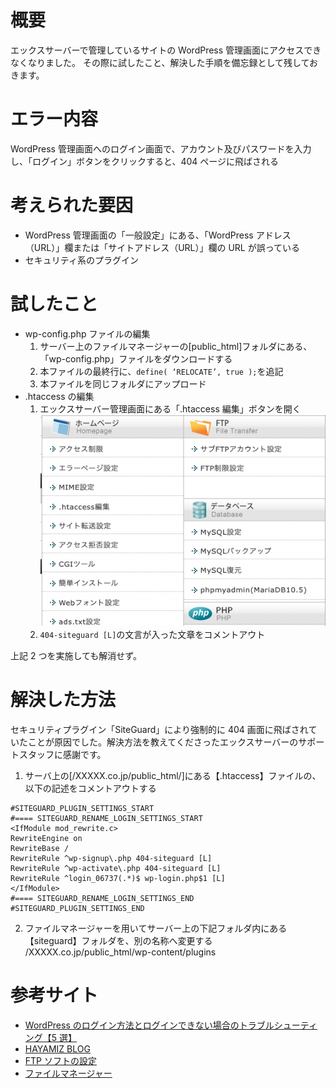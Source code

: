 <!--
title:   【WordPress】WordPress管理画面の404アクセスエラー
tags:    WordPress,404
private: false
-->

# 概要

エックスサーバーで管理しているサイトの WordPress 管理画面にアクセスできなくなりました。
その際に試したこと、解決した手順を備忘録として残しておきます。

# エラー内容

WordPress 管理画面へのログイン画面で、アカウント及びパスワードを入力し、「ログイン」ボタンをクリックすると、404 ページに飛ばされる

# 考えられた要因

- WordPress 管理画面の「一般設定」にある、「WordPress アドレス（URL）」欄または「サイトアドレス（URL）」欄の URL が誤っている
- セキュリティ系のプラグイン

# 試したこと

- wp-config.php ファイルの編集<br>
  1. サーバー上のファイルマネージャーの[public_html]フォルダにある、「wp-config.php」ファイルをダウンロードする
  2. 本ファイルの最終行に、`define( ‘RELOCATE’, true );`を追記
  3. 本ファイルを同じフォルダにアップロード
- .htaccess の編集<br>
  1. エックスサーバー管理画面にある「.htaccess 編集」ボタンを開く
     ![エックスサーバー管理画面](./image/20220319_xserver_control.png "エックスサーバー管理画面")
  2. `404-siteguard [L]`の文言が入った文章をコメントアウト<br>

上記 2 つを実施しても解消せず。

# 解決した方法

セキュリティプラグイン「SiteGuard」により強制的に 404 画面に飛ばされていたことが原因でした。解決方法を教えてくださったエックスサーバーのサポートスタッフに感謝です。

1. サーバ上の[/XXXXX.co.jp/public_html/]にある【.htaccess】ファイルの、以下の記述をコメントアウトする

```sh:.htaccess
#SITEGUARD_PLUGIN_SETTINGS_START
#==== SITEGUARD_RENAME_LOGIN_SETTINGS_START
<IfModule mod_rewrite.c>
RewriteEngine on
RewriteBase /
RewriteRule ^wp-signup\.php 404-siteguard [L]
RewriteRule ^wp-activate\.php 404-siteguard [L]
RewriteRule ^login_06737(.*)$ wp-login.php$1 [L]
</IfModule>
#==== SITEGUARD_RENAME_LOGIN_SETTINGS_END
#SITEGUARD_PLUGIN_SETTINGS_END
```

2. ファイルマネージャーを用いてサーバー上の下記フォルダ内にある　【siteguard】フォルダを、別の名称へ変更する<br>
   /XXXXX.co.jp/public_html/wp-content/plugins

# 参考サイト

- [WordPress のログイン方法とログインできない場合のトラブルシューティング【5 選】](https://web-kanji.com/posts/wordpress-how-to-login)
- [HAYAMIZ BLOG](https://hayamizbg.net/management-portal-wordpress-404/)
- [FTP ソフトの設定](https://www.xserver.ne.jp/manual/man_ftp_setting.php)
- [ファイルマネージャー](https://www.xserver.ne.jp/manual/man_tool_file.php)
